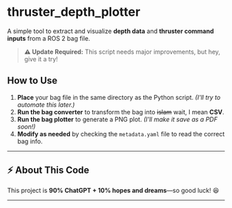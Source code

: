 # thruster_depth_plotter

A simple tool to extract and visualize **depth data** and **thruster command inputs** from a ROS 2 bag file.

> **⚠️ Update Required:** This script needs major improvements, but hey, give it a try! 

## How to Use  

1. **Place** your bag file in the same directory as the Python script. _(I'll try to automate this later.)_  
2. **Run the bag converter** to transform the bag into ~~islam~~ wait, I mean **CSV**.  
3. **Run the bag plotter** to generate a PNG plot. _(I'll make it save as a PDF soon!)_  
4. **Modify as needed** by checking the `metadata.yaml` file to read the correct bag info.  

---

## ⚡ About This Code  

This project is **90% ChatGPT + 10% hopes and dreams**—so good luck! 😆  

---
